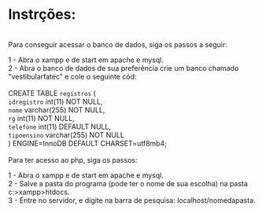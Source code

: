 <h1> Instrções: </h1>
<br>
Para conseguir acessar o banco de dados, siga os passos a seguir:
<br>

1 - Abra o xampp e de start em apache e mysql. <br>
2 - Abra o banco de dados de sua preferência crie um banco chamado "vestibularfatec" e cole o seguinte cód: <br>
<br>
CREATE TABLE `registros` ( <br>
  `idregistro` int(11) NOT NULL, <br>
  `nome` varchar(255) NOT NULL, <br>
  `rg` int(11) NOT NULL, <br>
  `telefone` int(11) DEFAULT NULL, <br>
  `tipoensino` varchar(255) NOT NULL <br>
) ENGINE=InnoDB DEFAULT CHARSET=utf8mb4;<br> 
<br>
Para ter acesso ao php, siga os passos:

1 - Abra o xampp e de start em apache e mysql.<br>
2 - Salve a pasta do programa (pode ter o nome de sua escolha) na pasta c:>xampp>htdocs.<br>
3 - Entre no servidor, e digite na barra de pesquisa: localhost/nomedapasta.

